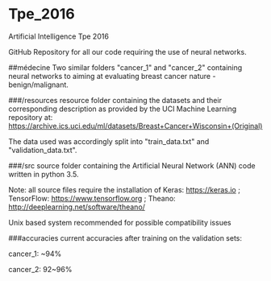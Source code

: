 # Tpe_2016
Artificial Intelligence Tpe 2016

GitHub Repository for all our code requiring the use of neural networks. 

##médecine
Two similar folders "cancer_1" and "cancer_2" containing neural networks to aiming at evaluating breast cancer nature - benign/malignant.

###/resources
resource folder containing the datasets and their corresponding description as provided by the UCI Machine Learning repository at: https://archive.ics.uci.edu/ml/datasets/Breast+Cancer+Wisconsin+(Original)

The data used was accordingly split into "train_data.txt" and "validation_data.txt".

###/src
source folder containing the Artificial Neural Network (ANN) code written in python 3.5.

Note: all source files require the installation of Keras: https://keras.io ; TensorFlow: https://www.tensorflow.org ; Theano: http://deeplearning.net/software/theano/ 

Unix based system recommended for possible compatibility issues

###accuracies
current accuracies after training on the validation sets: 

cancer_1: ~94%
  
cancer_2: 92~96%



  
